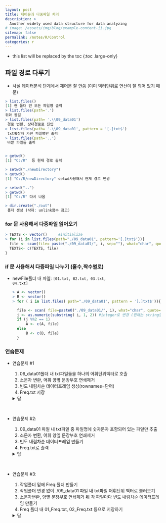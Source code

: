 ```yaml
---
layout: post
title: 제어문과 다중파일 처리
description: >
  Another widely used data structure for data analyzing
# image: /assets/img/blog/example-content-ii.jpg
sitemap: false
permalink: /notes/R/Control
categories: r
---
```


* this list will be replaced by the toc
{:toc .large-only}


## 파일 경로 다루기

* 사실 데이터분석 단계에서 제어문 잘 안씀 (이미 벡터단위로 연산이 잘 되어 있기 때문)


```R
> list.files()
[1] 현 폴더 안 모든 파일명 출력
> list.files(path='.')
위와 동일
> list.files(path= '.\\09_data01')
 경로 변환, 상대경로로 진입
> list.files(path= '.\\09_data01', pattern = '[.]txt$')
 txt확장자 가진 파일명만 출력
> list.files(path='..')
 바깥 파일들 출력


> getwd()
[1] "C:/R"  등 현재 경로 출력

> setwd("./newDirectory")
> getwd()
[1] "C:/R/newDirectory" setwd사용해서 현재 경로 변경

> setwd("..")
> getwd()
[1] "C:/R" 다시 나옴

> dir.create("./out")
 폴더 생성 (삭제: unlink함수 참고)
```

### for 문 사용해서 다중파일 읽어오기

```R
> TEXTS <- vector()     #initialize
> for (i in list.files(path="./09_data01", pattern='[.]txt$')){
  file <- scan(file= paste("./09_data01/", i, sep=""), what="char", quote=NULL)
  TEXTS<- c(TEXTS, file)
}
```

### if 문 사용해서 다중파일 나누기 (홀수,짝수별로)

- newFile폴더 내 파일: <code>[01.txt, 02.txt, 03.txt, 04.txt]</code>

  ```R
  > A <- vector()
  > B <- vector()
  > for ( i in list.files( path="./09_data01", pattern = '[.]txt$')){

    file <- scan( file=paste0("./09_data01/", i), what="char", quote=NULL)
    j <- as.numeric(substring( i, 1, 2)) #integer로 변경 (원래는 string임)
    if (j %%2 == 1)
        A <- c(A, file)
    else
        B <- c(B, file)
    }
  ```

### 연습문제

- 연습문제 #1

  1. 09_data01폴더 내 txt파일들을 하나의 어휘단위벡터로 호출
  2. 소문자 변환, 어휘 양옆 문장부호 연쇄제거
  3. 빈도 내림차순 데이터프레임 생성(rownames=단어)
  4. Freq.txt 저장

  <details>                   
  <summary>답</summary>
  <div markdown="1">

  ```R
  > TEXT <- vector()
  > for ( i in list.files( path="./09_data01", pattern = '[.]txt$')){

         file <- scan( file=paste0("./09_data01/", i), what="char", quote=NULL)
         TEXT<- c(TEXT, file)
     }
  > text <- gsub('^[[:punct:]]+|[[:punct:]]+$', '', tolower(TEXT))
  > text_table = sort(table(text), decreasing = T)
  > Freq <- data.frame(row.names=names(text_table), Freq = as.vector(text_table))
  >  write.table(Freq, file="Freq.txt", sep="\t", col.names=NA, quote=F)


  ```

  </div></details>
<br/>

- 연습문제 #2:
  1. 09_data01 파일 내 txt파일 중 파일명에 숫자문자 포함되어 있는 파일만 추출
  2. 소문자 변환, 어휘 양옆 문장부호 연쇄제거
  3. 빈도 내림차순 데이터프레임 만들기
  4. Freq.txt로 출력

  <details>                   
  <summary>답</summary>
  <div markdown="1">

  ```R
  > TEXTS <- vector()
  > for ( i in list.files(path = "./09_data01", pattern="[.]txt$")){
  +         file <- scan(file = paste("./09_data01/", i, sep=""), quote=NULL, what = "char")
  +         if (length(grep('[[:digit:]]', file))>0 ){
  +                TEXTS <- c( TEXTS, gsub('^[[:punct:]]+|[[:punct:]]+$', "", tolower(file)))
  + }}

    
  > Freq <- sort( table(TEXTS), decreasing = T)
  > Freq <- data.frame(row.names= names(Freq), Freq=as.vector(Freq))
  > write.table(Freq, file= "Freq.txt", quote= F, sep="\t", col.names=NA)

  ```

  </div></details>

<br/>

- 연습문제 #3:
  1. 작업폴더 밑에 Freq 폴더 만들기
  2. 작업폴더 변경 없이 ./09_data01 파일 내 txt파일 어휘단위 벡터로 불러오기
  3. 소문자변환, 양옆 문장부호 연쇄제거 뒤 각 파일마다 빈도 내림차순 데이터프레임 만들기
  4. Freq 폴더 내 01_Freq.txt, 02_Freq.txt 등으로 저장하기

  <details>                   
  <summary>답</summary>
  <div markdown="1">

  ```R
  > dir.create("./Freq")

  > for ( i in list.files(path="./09_data01", pattern = "[.]txt$")){
      file <- scan( file= paste("./09_data01/", i, sep=""), quote=NULL, what="char", encoding="UTF-8")
      temp <- gsub("^[[:punct:]]+|[[:punct:]]+$", "", tolower(file))
      freq <- sort(table(temp), decreasing = T)
      Freq <- data.frame(row.names=rownames(freq), Freq = as.vector(freq))
      write.table(Freq, file = paste( "./Freq/", gsub("[.]txt", "", i), "_Freq.txt", sep=""), 
			            quote= F, fileEncoding = "UTF-8", col.names=NA, sep="\t")
    }
  ```
  </div></details>